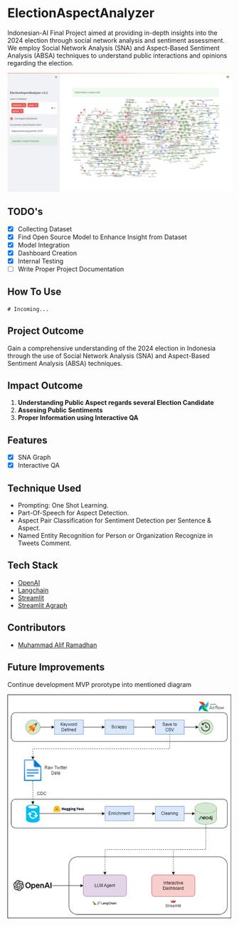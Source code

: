 # ElectionAspectAnalyzer
Indonesian-AI Final Project aimed at providing in-depth insights into the 2024 election through social network analysis and sentiment assessment. We employ Social Network Analysis (SNA) and Aspect-Based Sentiment Analysis (ABSA) techniques to understand public interactions and opinions regarding the election.

<div style="text-align:center">
  <img src="pipeline-diagram-stable/interface.jpeg" alt="Dashboard Interface" />
</div>

## TODO's

 - [x] Collecting Dataset
 - [x] Find Open Source Model to Enhance Insight from Dataset
 - [x] Model Integration
 - [x] Dashboard Creation
 - [x] Internal Testing
 - [ ] Write Proper Project Documentation

## How To Use

```
# Incoming...
```

## Project Outcome
Gain a comprehensive understanding of the 2024 election in Indonesia through the use of Social Network Analysis (SNA) and Aspect-Based Sentiment Analysis (ABSA) techniques.

## Impact Outcome

 1. **Understanding Public Aspect regards several Election Candidate**
 2. **Assesing Public Sentiments**
 3. **Proper Information using Interactive QA**

## Features

 - [x] SNA Graph 
 - [x] Interactive QA

## Technique Used

 - Prompting: One Shot Learning.
 - Part-Of-Speech for Aspect Detection.
 - Aspect Pair Classification for Sentiment Detection per Sentence & Aspect.
 - Named Entity Recognition for Person or Organization Recognize in Tweets Comment.

## Tech Stack

 - [OpenAI](https://github.com/openai/openai-python)
 - [Langchain](https://python.langchain.com/docs/get_started/introduction)
 - [Streamlit](https://streamlit.io/)
 - [Streamlit Agraph](https://github.com/ChrisDelClea/streamlit-agraph)

## Contributors

 - [Muhammad Alif Ramadhan](https://github.com/NnA301023)

## Future Improvements

Continue development MVP prorotype into mentioned diagram
<div style="text-align:center">
  <img src="pipeline-diagram-stable/pipeline.png" alt="Dashboard Interface" />
</div>